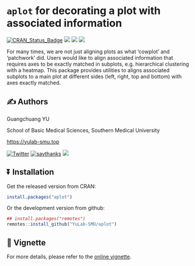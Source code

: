 <!-- README.md is generated from README.Rmd. Please edit that file -->

# `aplot` for decorating a plot with associated information

[![CRAN_Status_Badge](http://www.r-pkg.org/badges/version/aplot?color=green)](https://cran.r-project.org/package=aplot)
![](http://cranlogs.r-pkg.org/badges/grand-total/aplot?color=green)
![](http://cranlogs.r-pkg.org/badges/aplot?color=green)
![](http://cranlogs.r-pkg.org/badges/last-week/aplot?color=green)

For many times, we are not just aligning plots as what ‘cowplot’ and
‘patchwork’ did. Users would like to align associated information that
requires axes to be exactly matched in subplots, e.g. hierarchical
clustering with a heatmap. This package provides utilities to aligns
associated subplots to a main plot at different sides (left, right, top
and bottom) with axes exactly matched.

## :writing_hand: Authors

Guangchuang YU

School of Basic Medical Sciences, Southern Medical University

<https://yulab-smu.top>

[![Twitter](https://img.shields.io/twitter/url/http/shields.io.svg?style=social&logo=twitter)](https://twitter.com/intent/tweet?hashtags=ggtree&url=http://onlinelibrary.wiley.com/doi/10.1111/2041-210X.12628/abstract&screen_name=guangchuangyu)
[![saythanks](https://img.shields.io/badge/say-thanks-ff69b4.svg)](https://saythanks.io/to/GuangchuangYu)
[![](https://img.shields.io/badge/follow%20me%20on-WeChat-green.svg)](https://guangchuangyu.github.io/blog_images/biobabble.jpg)

## :arrow_double_down: Installation

Get the released version from CRAN:

``` r
install.packages("aplot")
```

Or the development version from github:

``` r
## install.packages("remotes")
remotes::install_github("YuLab-SMU/aplot")
```

## :book: Vignette

For more details, please refer to the [online
vignette](https://yulab-smu.top/pkgdocs/aplot.html).
